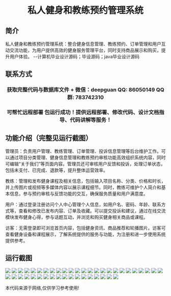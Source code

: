 <p><h1 align="center">私人健身和教练预约管理系统</h1></p>

## 简介
私人健身和教练预约管理系统：整合健身信息管理、教练预约、订单管理和用户互动交流功能，为用户提供高效的健身服务管理平台，同时支持商品展示和购买，提升用户体验。    --计算机毕业设计源码；毕设源码；java毕业设计源码


## 联系方式
<p><h3 align="center">获取完整代码与数据库文件 + 微信：deepguan QQ: 86050149 QQ群: 783742310</h3></p>
<p><h3 align="center">可帮忙远程部署 包运行成功！提供远程部署、修改代码、设计文档指导、代码讲解等服务！</h3></p>

## 功能介绍（完整见运行截图）
管理员：负责用户管理、教练管理、订单管理、投诉信息管理等后台维护工作。可以通过项目分类管理、健身信息管理和教练预约审核功能高效组织系统内容，同时可编辑“关于我们”等页面内容。管理员还可审核用户反馈和投诉，处理订单状态，包括未支付、已完成、退款等，提升整体运营效率。

教练：管理和发布健身课程及相关信息，包括输入项目名称、分类、价格和时长，并上传图片或视频等多媒体内容以展示课程细节。同时，教练可维护个人简介和基本信息，参与预约审核与反馈功能的交互，确保服务质量和用户满意度。

用户：通过登录注册访问个人中心管理个人信息，如用户名、密码、年龄、联系方式等，查看和修改已发布内容、订单及收藏。可以提交投诉和建议，通过在线交流模块发布健身心得，参与话题互动，并浏览和购买健身相关商品或课程。

访客：无需登录即可浏览首页内容，包括健身资讯、商品推荐和轮播图片。访客可查看健身设备和课程展示，了解系统提供的服务与功能，为注册和进一步使用系统提供参考。


## 运行截图
![](https://bs-1329754181.cos.ap-shanghai.myqcloud.com/ssm/PrivateFitnessAndCoachingAppointmentManagementSystem/img/001.jpg)
![](https://bs-1329754181.cos.ap-shanghai.myqcloud.com/ssm/PrivateFitnessAndCoachingAppointmentManagementSystem/img/002.jpg)
![](https://bs-1329754181.cos.ap-shanghai.myqcloud.com/ssm/PrivateFitnessAndCoachingAppointmentManagementSystem/img/003.jpg)
![](https://bs-1329754181.cos.ap-shanghai.myqcloud.com/ssm/PrivateFitnessAndCoachingAppointmentManagementSystem/img/004.jpg)
![](https://bs-1329754181.cos.ap-shanghai.myqcloud.com/ssm/PrivateFitnessAndCoachingAppointmentManagementSystem/img/005.jpg)
![](https://bs-1329754181.cos.ap-shanghai.myqcloud.com/ssm/PrivateFitnessAndCoachingAppointmentManagementSystem/img/006.jpg)
![](https://bs-1329754181.cos.ap-shanghai.myqcloud.com/ssm/PrivateFitnessAndCoachingAppointmentManagementSystem/img/007.jpg)
![](https://bs-1329754181.cos.ap-shanghai.myqcloud.com/ssm/PrivateFitnessAndCoachingAppointmentManagementSystem/img/008.jpg)
![](https://bs-1329754181.cos.ap-shanghai.myqcloud.com/ssm/PrivateFitnessAndCoachingAppointmentManagementSystem/img/009.jpg)
![](https://bs-1329754181.cos.ap-shanghai.myqcloud.com/ssm/PrivateFitnessAndCoachingAppointmentManagementSystem/img/010.jpg)
![](https://bs-1329754181.cos.ap-shanghai.myqcloud.com/ssm/PrivateFitnessAndCoachingAppointmentManagementSystem/img/011.jpg)
![](https://bs-1329754181.cos.ap-shanghai.myqcloud.com/ssm/PrivateFitnessAndCoachingAppointmentManagementSystem/img/012.jpg)
![](https://bs-1329754181.cos.ap-shanghai.myqcloud.com/ssm/PrivateFitnessAndCoachingAppointmentManagementSystem/img/013.jpg)
![](https://bs-1329754181.cos.ap-shanghai.myqcloud.com/ssm/PrivateFitnessAndCoachingAppointmentManagementSystem/img/014.jpg)
![](https://bs-1329754181.cos.ap-shanghai.myqcloud.com/ssm/PrivateFitnessAndCoachingAppointmentManagementSystem/img/015.jpg)
![](https://bs-1329754181.cos.ap-shanghai.myqcloud.com/ssm/PrivateFitnessAndCoachingAppointmentManagementSystem/img/016.jpg)
![](https://bs-1329754181.cos.ap-shanghai.myqcloud.com/ssm/PrivateFitnessAndCoachingAppointmentManagementSystem/img/017.jpg)
![](https://bs-1329754181.cos.ap-shanghai.myqcloud.com/ssm/PrivateFitnessAndCoachingAppointmentManagementSystem/img/018.jpg)
![](https://bs-1329754181.cos.ap-shanghai.myqcloud.com/ssm/PrivateFitnessAndCoachingAppointmentManagementSystem/img/019.jpg)
![](https://bs-1329754181.cos.ap-shanghai.myqcloud.com/ssm/PrivateFitnessAndCoachingAppointmentManagementSystem/img/020.jpg)
![](https://bs-1329754181.cos.ap-shanghai.myqcloud.com/ssm/PrivateFitnessAndCoachingAppointmentManagementSystem/img/021.jpg)
![](https://bs-1329754181.cos.ap-shanghai.myqcloud.com/ssm/PrivateFitnessAndCoachingAppointmentManagementSystem/img/022.jpg)
![](https://bs-1329754181.cos.ap-shanghai.myqcloud.com/ssm/PrivateFitnessAndCoachingAppointmentManagementSystem/img/023.jpg)
![](https://bs-1329754181.cos.ap-shanghai.myqcloud.com/ssm/PrivateFitnessAndCoachingAppointmentManagementSystem/img/024.jpg)
![](https://bs-1329754181.cos.ap-shanghai.myqcloud.com/ssm/PrivateFitnessAndCoachingAppointmentManagementSystem/img/025.jpg)
![](https://bs-1329754181.cos.ap-shanghai.myqcloud.com/ssm/PrivateFitnessAndCoachingAppointmentManagementSystem/img/026.jpg)
![](https://bs-1329754181.cos.ap-shanghai.myqcloud.com/ssm/PrivateFitnessAndCoachingAppointmentManagementSystem/img/027.jpg)
![](https://bs-1329754181.cos.ap-shanghai.myqcloud.com/ssm/PrivateFitnessAndCoachingAppointmentManagementSystem/img/028.jpg)
![](https://bs-1329754181.cos.ap-shanghai.myqcloud.com/ssm/PrivateFitnessAndCoachingAppointmentManagementSystem/img/029.jpg)
![](https://bs-1329754181.cos.ap-shanghai.myqcloud.com/ssm/PrivateFitnessAndCoachingAppointmentManagementSystem/img/030.jpg)
![](https://bs-1329754181.cos.ap-shanghai.myqcloud.com/ssm/PrivateFitnessAndCoachingAppointmentManagementSystem/img/031.jpg)
![](https://bs-1329754181.cos.ap-shanghai.myqcloud.com/ssm/PrivateFitnessAndCoachingAppointmentManagementSystem/img/032.jpg)
![](https://bs-1329754181.cos.ap-shanghai.myqcloud.com/ssm/PrivateFitnessAndCoachingAppointmentManagementSystem/img/033.jpg)
![](https://bs-1329754181.cos.ap-shanghai.myqcloud.com/ssm/PrivateFitnessAndCoachingAppointmentManagementSystem/img/034.jpg)
![](https://bs-1329754181.cos.ap-shanghai.myqcloud.com/ssm/PrivateFitnessAndCoachingAppointmentManagementSystem/img/035.jpg)
![](https://bs-1329754181.cos.ap-shanghai.myqcloud.com/ssm/PrivateFitnessAndCoachingAppointmentManagementSystem/img/036.jpg)
![](https://bs-1329754181.cos.ap-shanghai.myqcloud.com/ssm/PrivateFitnessAndCoachingAppointmentManagementSystem/img/037.jpg)
![](https://bs-1329754181.cos.ap-shanghai.myqcloud.com/ssm/PrivateFitnessAndCoachingAppointmentManagementSystem/img/038.jpg)
![](https://bs-1329754181.cos.ap-shanghai.myqcloud.com/ssm/PrivateFitnessAndCoachingAppointmentManagementSystem/img/039.jpg)
![](https://bs-1329754181.cos.ap-shanghai.myqcloud.com/ssm/PrivateFitnessAndCoachingAppointmentManagementSystem/img/040.jpg)
![](https://bs-1329754181.cos.ap-shanghai.myqcloud.com/ssm/PrivateFitnessAndCoachingAppointmentManagementSystem/img/041.jpg)
![](https://bs-1329754181.cos.ap-shanghai.myqcloud.com/ssm/PrivateFitnessAndCoachingAppointmentManagementSystem/img/042.jpg)
![](https://bs-1329754181.cos.ap-shanghai.myqcloud.com/ssm/PrivateFitnessAndCoachingAppointmentManagementSystem/img/043.jpg)

<p>本代码来源于网络,仅供学习参考使用!</p>
